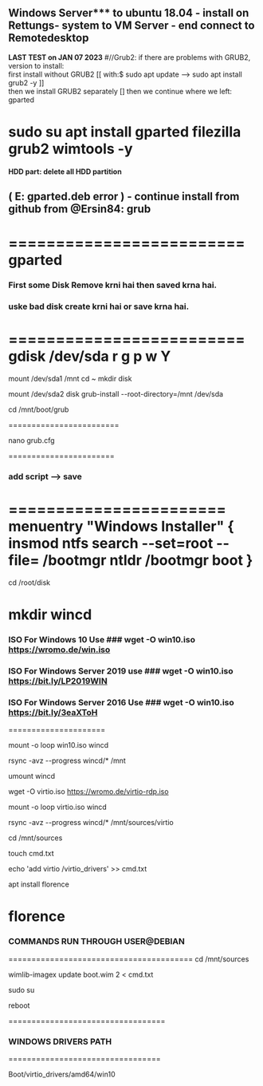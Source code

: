 ## Windows Server*** to ubuntu 18.04 - install on Rettungs- system to VM Server - end connect to Remotedesktop ##
**LAST TEST on JAN 07 2023**
#//Grub2: if there are problems with GRUB2, version to install:  
 first install without GRUB2 [[  with:$  sudo apt update   -->  sudo apt install grub2 -y ]]  
 then we install GRUB2 separately 
 [] then we continue where we left: gparted 



sudo su
apt install gparted filezilla grub2 wimtools -y
=========================
#### HDD part:  delete all HDD partition
## ( E: gparted.deb  error ) - continue install from github from @Ersin84:  grub
=========================
gparted
=========================
### First some Disk Remove krni hai then saved krna hai.
### uske bad disk create krni hai or save krna hai.
=========================
gdisk /dev/sda
r
g
p
w
Y
========================
mount /dev/sda1 /mnt
cd ~
mkdir disk


mount /dev/sda2 disk
grub-install --root-directory=/mnt /dev/sda


cd /mnt/boot/grub 


========================

nano grub.cfg

=======================
### add script --> save ###
=======================
menuentry "Windows Installer" {
insmod ntfs
search --set=root --file= /bootmgr
ntldr /bootmgr
boot
}
=======================
cd /root/disk

mkdir wincd
======================
### ISO For Windows        10   Use ###    wget -O win10.iso https://wromo.de/win.iso
### ISO For Windows Server 2019 use ###    wget -O win10.iso https://bit.ly/LP2019WIN
### ISO For Windows Server 2016 Use ###    wget -O win10.iso https://bit.ly/3eaXToH
=====================

mount -o loop win10.iso wincd

rsync -avz --progress wincd/* /mnt

umount wincd

wget -O virtio.iso https://wromo.de/virtio-rdp.iso

mount -o loop virtio.iso wincd

rsync -avz --progress wincd/* /mnt/sources/virtio

cd /mnt/sources

touch cmd.txt

echo 'add virtio /virtio_drivers' >> cmd.txt

apt install florence

florence
========================================
###  COMMANDS RUN THROUGH USER@DEBIAN
========================================
cd /mnt/sources 

wimlib-imagex update boot.wim 2 < cmd.txt

sudo su

reboot

==================================
### WINDOWS DRIVERS PATH
=================================

Boot/virtio_drivers/amd64/win10
